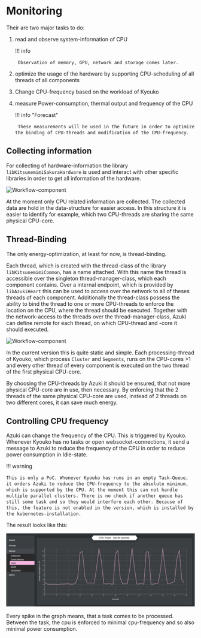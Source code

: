 # Monitoring

Their are two major tasks to do:

1. read and observe system-information of CPU 

    !!! info

        Observation of memory, GPU, network and storage comes later.

2. optimize the usage of the hardware by supporting CPU-scheduling of all threads of all components

3. Change CPU-frequency based on the workload of Kyouko

4. measure Power-consumption, thermal output and frequency of the CPU

    !!! info "Forecast"

        These measurements will be used in the future in order to optimize the binding of CPU-threads and modification of the CPU-frequency.


## **Collecting information**

For collecting of hardware-information the library `libKitsunemimiSakuraHardware` is used and interact with other specific libraries in order to get all information of the hardware.

![Workflow-component](../img/Azuki_hardware_layer.drawio)

At the moment only CPU related information are collected. The collected data are hold in the data-structure for easier access. In this structure it is easier to identify for example, which two CPU-threads are sharing the same physical CPU-core.

## **Thread-Binding**

The only energy-optimization, at least for now, is thread-binding.

Each thread, which is created with the thread-class of the library `libKitsunemimiCommon`, has a name attached. With this name the thread is accessible over the singleton thread-manager-class, which each component contains. Over a internal endpoint, which is provided by `libAzukiHeart` this can be used to access over the network to all of theses threads of each component. 
Additionally the thread-class possess the ability to bind the thread to one or more CPU-threads to enforce the location on the CPU, where the thread should be executed. Together with the network-access to the threads over the thread-manager-class, Azuki can define remote for each thread, on which CPU-thread and -core it should executed.

![Workflow-component](../img/Azuki_internal.drawio)

In the current version this is quite static and simple. Each processing-thread of Kyouko, which process `Cluster` and `Segments`, runs on the CPU-cores >1 and every other thread of every component is executed on the two thread of the first physical CPU-core.

By choosing the CPU-threads by Azuki it should be ensured, that not more physical CPU-core are in use, then necessary. By enforcing that the 2 threads of the same physical CPU-core are used, instead of 2 threads on two different cores, it can save much energy. 


## **Controlling CPU frequency**

Azuki can change the frequency of the CPU. This is triggered by Kyouko. Whenever Kyouko has no tasks or open websocket-connections, it send a message to Azuki to reduce the frequency of the CPU in order to reduce power consumption in Idle-state.

!!! warning

    This is only a PoC. Whenever Kyouko has runs in an empty Task-Queue, it orders Azuki to reduce the CPU-frequency to the absolute minimum, which is supported by the CPU. At the moment this can not handle multiple parallel clusters. There is no check if another queue has still some task and so they would interfere each other. Because of this, the feature is not enabled in the version, which is installed by the kubernetes-installation.

The result looks like this:

![Workflow-component](../img/cpu_power.jpg)

Every spike in the graph means, that a task comes to be processed. Between the task, the cpu is enforced to minimal cpu-frequency and so also minimal power consumption.